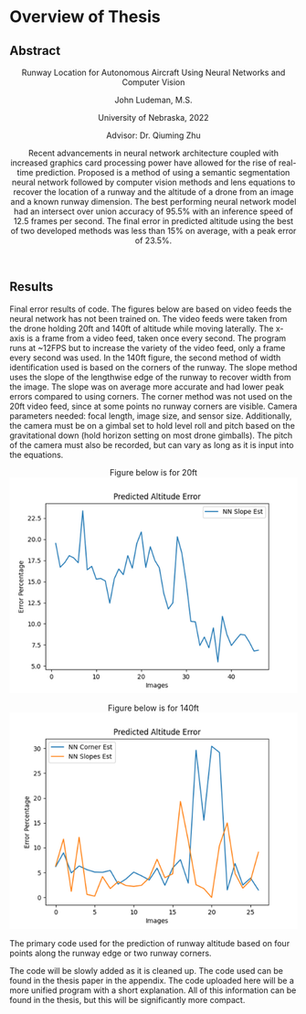
# Overview of Thesis

## Abstract
<center>

Runway Location for Autonomous Aircraft Using Neural Networks and Computer Vision

John Ludeman, M.S.

University of Nebraska, 2022

Advisor: Dr. Qiuming Zhu



Recent advancements in neural network architecture coupled with increased graphics card processing power have allowed for the rise of real-time prediction. Proposed is a method of using a semantic segmentation neural network followed by computer vision methods and lens equations to recover the location of a runway and the altitude of a drone from an image and a known runway dimension. The best performing neural network model had an intersect over union accuracy of 95.5% with an inference speed of 12.5 frames per second. The final error in predicted altitude using the best of two developed methods was less than 15% on average, with a peak error of 23.5%. 


</center>
<br>


## Results
Final error results of code. The figures below are based on video feeds the neural network has not been trained on. The video feeds were taken from the drone holding 20ft and 140ft of altitude while moving laterally. The x-axis is a frame from a video feed, taken once every second. The program runs at ~12FPS but to increase the variety of the video feed, only a frame every second was used. In the 140ft figure, the second method of width identification used is based on the corners of the runway. The slope method uses the slope of the lengthwise edge of the runway to recover width from the image. The slope was on average more accurate and had lower peak errors compared to using corners. The corner method was not used on the 20ft video feed, since at some points no runway corners are visible. Camera parameters needed: focal length, image size, and sensor size. Additionally, the camera must be on a gimbal set to hold level roll and pitch based on the gravitational down (hold horizon setting on most drone gimballs). The pitch of the camera must also be recorded, but can vary as long as it is input into the equations.
<center>

Figure below is for 20ft\
![test20ft](https://github.com/jludeman-1/Ludeman-Thesis-Code/blob/main/examples/errEst20.png?raw=true)


</center>


<center>

Figure below is for 140ft\
![test140ft](https://github.com/jludeman-1/Ludeman-Thesis-Code/blob/main/examples/errEst140.png?raw=true)
</center>

The primary code used for the prediction of runway altitude based on four points along the runway edge or two runway corners.

The code will be slowly added as it is cleaned up.
The code used can be found in the thesis paper in the appendix. The code uploaded here will be a more unified program with a short explanation. All of this information can be found in the thesis, but this will be significantly more compact.
